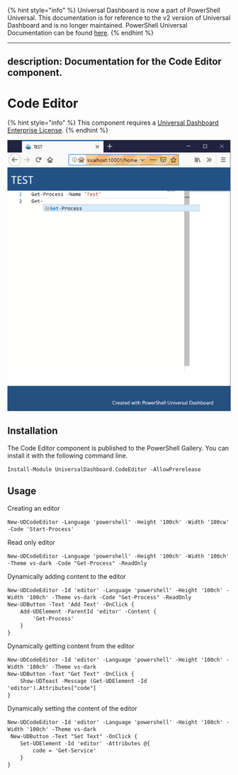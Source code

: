 ﻿{% hint style="info" %}
Universal Dashboard is now a part of PowerShell Universal. This documentation is for reference to the v2 version of Universal Dashboard and is no longer maintained. PowerShell Universal Documentation can be found [here](https://docs.ironmansoftware.com).
{% endhint %}


---
description: Documentation for the Code Editor component.
---

# Code Editor

{% hint style="info" %}
This component requires a [Universal Dashboard Enterprise License](https://ironmansoftware.com/powershell-universal-dashboard/).
{% endhint %}

![Code Editor Control in Universal Dashboard.](../.gitbook/assets/image%20%2856%29.png)

## Installation

The Code Editor component is published to the PowerShell Gallery. You can install it with the following command line.

```text
Install-Module UniversalDashboard.CodeEditor -AllowPrerelease
```

## Usage

Creating an editor

```text
New-UDCodeEditor -Language 'powershell' -Height '100ch' -Width '100cw' -Code 'Start-Process'
```

Read only editor

```text
New-UDCodeEditor -Language 'powershell' -Height '100ch' -Width '100ch' -Theme vs-dark -Code "Get-Process" -ReadOnly
```

Dynamically adding content to the editor

```text
New-UDCodeEditor -Id 'editor' -Language 'powershell' -Height '100ch' -Width '100ch' -Theme vs-dark -Code "Get-Process" -ReadOnly
New-UDButton -Text 'Add Text' -OnClick {
    Add-UDElement -ParentId 'editor' -Content {
        'Get-Process'
    }
}
```

Dynamically getting content from the editor

```text
New-UDCodeEditor -Id 'editor' -Language 'powershell' -Height '100ch' -Width '100ch' -Theme vs-dark
New-UDButton -Text "Get Text" -OnClick {
    Show-UDToast -Message (Get-UDElement -Id 'editor').Attributes["code"]
}
```

Dynamically setting the content of the editor

```text
New-UDCodeEditor -Id 'editor' -Language 'powershell' -Height '100ch' -Width '100ch' -Theme vs-dark
 New-UDButton -Text "Set Text" -OnClick {
    Set-UDElement -Id 'editor' -Attributes @{
        code = 'Get-Service'
    }
}
```



